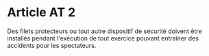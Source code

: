 # Article AT 2

Des filets protecteurs ou tout autre dispositif de sécurité doivent être installés pendant l'exécution de tout exercice pouvant entraîner des accidents pour les spectateurs.
